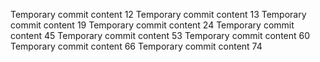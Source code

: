 Temporary commit content 12
Temporary commit content 13
Temporary commit content 19
Temporary commit content 24
Temporary commit content 45
Temporary commit content 53
Temporary commit content 60
Temporary commit content 66
Temporary commit content 74

